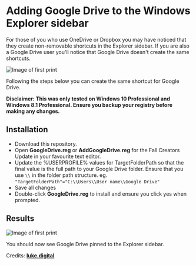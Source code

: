 # Adding Google Drive to the Windows Explorer sidebar

For those of you who use OneDrive or Dropbox you may have noticed that they create non-removable shortcuts in the Explorer sidebar. If you are also a Google Drive user you&#39;ll notice that Google Drive doesn&#39;t create the same shortcuts.

![Image of first print](http://luke.digital/content/images/2016/08/google-drive-before.jpg)

Following the steps below you can create the same shortcut for Google Drive.

**Disclaimer: This was only tested on Windows 10 Professional and Windows 8.1 Professional. Ensure you backup your registry before making any changes.**

## Installation

- Download this repository.
- Open  **GoogleDrive.reg** or **AddGoogleDrive.reg** for the Fall Creators Update in your favourite text editor.
- Update the %USERPROFILE% values for TargetFolderPath so that the final value is the full path to your Google Drive folder. Ensure that you use `\\` in the folder path structure. eg. `"TargetFolderPath"="C:\\Users\\User name\\Google Drive"`
- Save all changes
- Double-click  **GoogleDrive.reg**  to install and ensure you click yes when prompted.

## Results

![Image of first print](http://luke.digital/content/images/2016/08/google-drive-after.jpg)


You should now see Google Drive pinned to the Explorer sidebar.

Credits: [**luke.digital**](http://luke.digital/adding-google-drive-to-the-explorer-sidebar/)
